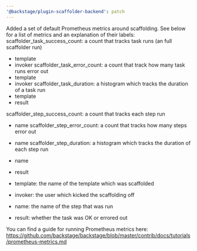 ```yaml
---
'@backstage/plugin-scaffolder-backend': patch
---
```


Added a set of default Prometheus metrics around scaffolding. See below for a list of metrics and an explanation of their labels:
scaffolder_task_success_count: a count that tracks task runs (an full scaffolder run)
 - template
 - invoker
scaffolder_task_error_count: a count that track how many task runs error out
 - template
 - invoker
scaffolder_task_duration: a histogram which tracks the duration of a task run
 - template
 - result

scaffolder_step_success_count: a count that tracks each step run
 - name
 scaffolder_step_error_count: a count that tracks how many steps error out
 - name
 scaffolder_step_duration: a histogram which tracks the duration of each step run
 - name
 - result

 - template: the name of the template which was scaffolded
 - invoker: the user which kicked the scaffolding off
 - name: the name of the step that was run
 - result: whether the task was OK or errored out

You can find a guide for running Prometheus metrics here: https://github.com/backstage/backstage/blob/master/contrib/docs/tutorials/prometheus-metrics.md